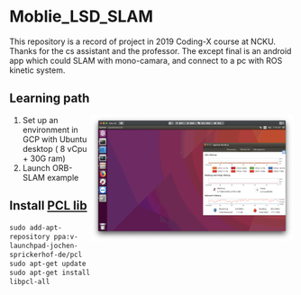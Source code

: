 # Moblie_LSD_SLAM

This repository is a record of project in 2019 Coding-X course at NCKU. Thanks for the cs assistant and the professor. The except final is an android app which could SLAM with mono-camara, and connect to a pc with ROS kinetic system. 

## Learning path

<img src="https://github.com/tony92151/Moblie_LSD_SLAM/blob/master/image/gcp_desktop.png" align="right" width="360"/>

1. Set up an environment in GCP with Ubuntu desktop ( 8 vCpu + 30G ram) 
2. Launch ORB-SLAM example


## Install [PCL lib](http://pointclouds.org/downloads/linux.html)

```
sudo add-apt-repository ppa:v-launchpad-jochen-sprickerhof-de/pcl
sudo apt-get update
sudo apt-get install libpcl-all
```

